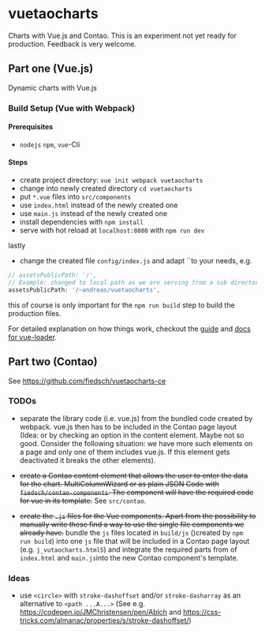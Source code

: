 # vuetaocharts

Charts with Vue.js and Contao. This is an experiment not yet ready for production.
Feedback is very welcome.


## Part one (Vue.js)

Dynamic charts with Vue.js


### Build Setup (Vue with Webpack)

#### Prerequisites

* `nodejs` `npm`, `vue`-Cli

#### Steps

* create project directory: `vue init webpack vuetaocharts`
* change into newly created directory `cd vuetaocharts`
* put `*.vue` files into `src/components`
* use `index.html` instead of the newly created one
* use `main.js`  instead of the newly created one
* install dependencies with `npm install`
* serve with hot reload at `localhost:8080` with `npm run dev`

lastly

* change the created file `config/index.js` and adapt ``to your needs, e.g.
```javascript
// assetsPublicPath: '/',
// Example: changed to local path as we are serving from a sub directory
assetsPublicPath: '/~andreas/vuetaocharts',
```
this of course is only important for the `npm run build` step to build the production files.


For detailed explanation on how things work, checkout the [guide](http://vuejs-templates.github.io/webpack/) and [docs for vue-loader](http://vuejs.github.io/vue-loader).


## Part two (Contao)

See https://github.com/fiedsch/vuetaocharts-ce


### TODOs

* separate the library code (i.e. vue.js) from the bundled code created by webpack.
  vue.js then has to be included in the Contao page layout (Idea: or by checking an 
  option in the content element. Maybe not so good. Consider the following situation: 
   we have more such elements on a page and only one of them includes vue.js. 
   If this element gets deactivated it breaks the other elements).
   
* <del>create a Contao content element that allows the user to enter the data for the chart.
  MultiColumnWizard or as plain JSON Code with `fiedsch/contao-components`. The component
  will have the required code for vue in its template.</del> See `src/contao`.
* <del>create the `.js` files for the Vue components. Apart from the possibility to manually 
  write these find a way to use the single file components we already have.</del>
  bundle the `js` files located in `build/js` ()created by `npm run build`) into one 
  `js` file that will be included in a Contao page layout (e.g. `j_vutaocharts.html5`)
  and integrate the required parts from of `index.html` and `main.js`into the new Contao
   component's template.

  
### Ideas
  
  * use `<circle>` with `stroke-dashoffset` and/or `stroke-dasharray` as an alternative 
  to `<path ...A...>` (See e.g. https://codepen.io/JMChristensen/pen/Ablch and 
  https://css-tricks.com/almanac/properties/s/stroke-dashoffset/)
   
  
